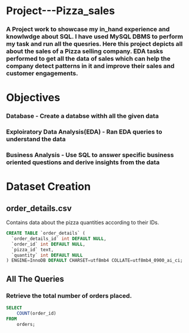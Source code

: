 # Project---Pizza_sales
### A Project work to showcase my in_hand experience and knowlwdge about SQL. I have used MySQL DBMS to perform my task and run all the quesries. Here this project depicts all about the sales of a Pizza selling company. EDA tasks performed to get all the data of sales which can help the company detect patterns in it and improve their sales and customer engagements.
# Objectives
### Database - Create a databse withh all the given data
### Exploiratory Data Analysis(EDA) - Ran EDA queries to understand the data
### Business Analysis - Use SQL to answer specific business oriented questions and derive insights from the data
# Dataset Creation
## order_details.csv
Contains data about the pizza quantities according to their IDs.
``` sql
CREATE TABLE `order_details` (
  `order_details_id` int DEFAULT NULL,
  `order_id` int DEFAULT NULL,
  `pizza_id` text,
  `quantity` int DEFAULT NULL
) ENGINE=InnoDB DEFAULT CHARSET=utf8mb4 COLLATE=utf8mb4_0900_ai_ci;
```

## All The Queries
### Retrieve the total number of orders placed.
``` sql
SELECT 
    COUNT(order_id)
FROM
    orders;
```
